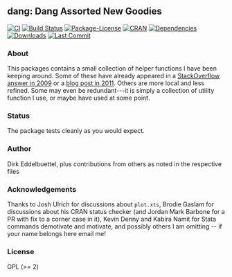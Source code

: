 ## dang: Dang Assorted New Goodies

[![CI](https://github.com/eddelbuettel/dang/workflows/ci/badge.svg)](https://github.com/eddelbuettel/dang/actions?query=workflow%3Aci)
[![Build Status](https://dev.azure.com/eddelbuettel/dang/_apis/build/status/dang)](https://dev.azure.com/eddelbuettel/dang/_build)
[![Package-License](https://eddelbuettel.github.io/badges/GPL2+.svg)](http://www.gnu.org/licenses/gpl-2.0.html)
[![CRAN](http://www.r-pkg.org/badges/version/dang)](https://cran.r-project.org/package=dang)
[![Dependencies](https://tinyverse.netlify.com/badge/dang)](https://cran.r-project.org/package=dang)
[![Downloads](http://cranlogs.r-pkg.org/badges/dang?color=brightgreen)](https://www.r-pkg.org:443/pkg/dang)
[![Last Commit](https://img.shields.io/github/last-commit/eddelbuettel/dang)](https://github.com/eddelbuettel/dang)

### About

This packages contains a small collection of helper functions I have been keeping around.
Some of these have already appeared in a [StackOverflow answer in
2009](https://stackoverflow.com/questions/1358003/tricks-to-manage-the-available-memory-in-an-r-session)
or a [blog post in 2011](http://dirk.eddelbuettel.com/blog/2011/01/16/).  Others are more
local and less refined.  Some may even be redundant---it is simply a collection of utility
function I use, or maybe have used at some point.

### Status

The package tests cleanly as you would expect.

### Author

Dirk Eddelbuettel, plus contributions from others as noted in the respective files

### Acknowledgements

Thanks to Josh Ulrich for discussions about `plot.xts`, Brodie Gaslam for discussions about his CRAN
status checker (and Jordan Mark Barbone for a PR with fix to a corner case in it), Kevin Denny and
Kabira Namit for Stata commands demotivate and motivate, and possibly others I am omitting -- if
your name belongs here email me!

### License

GPL (>= 2)
